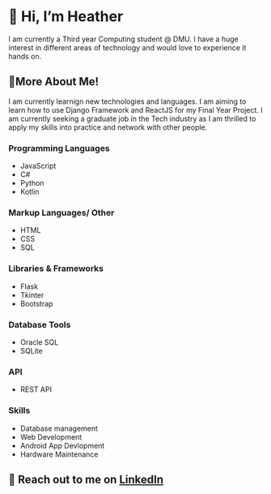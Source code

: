 # 👋 Hi, I’m Heather
I am currently a Third year Computing student @ DMU.
I have a huge interest in different areas of technology and would love to experience it hands on.

## 🌱More About Me!
I am currently learnign new technologies and languages. I am aiming to learn how to use Django Framework and ReactJS for my Final Year Project.
I am currently seeking a graduate job in the Tech industry as I am thrilled to apply my skills into practice and network with other people.

### Programming Languages
- JavaScript
- C#
- Python
- Kotlin

 
### Markup Languages/ Other
- HTML
- CSS
- SQL


### Libraries & Frameworks
- Flask
- Tkinter
- Bootstrap

### Database Tools
- Oracle SQL
- SQLite

### API
- REST API

### Skills
- Database management
- Web Development
- Android App Devlopment
- Hardware Maintenance

## :speech_balloon: Reach out to me on [LinkedIn](https://www.linkedin.com/in/heathersmith122/)


<!---
Void-Stag/Void-Stag is a ✨ special ✨ repository because its `README.md` (this file) appears on your GitHub profile.
You can click the Preview link to take a look at your changes.
--->
